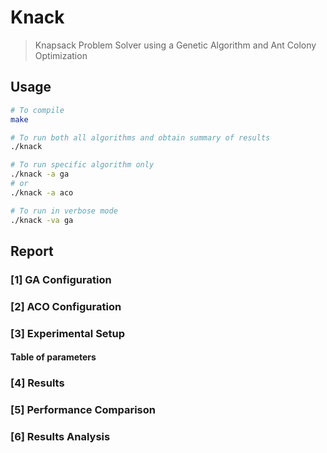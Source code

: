 # Knack
> Knapsack Problem Solver using a Genetic Algorithm and Ant Colony Optimization

<!-- <p align="center">
<img src="https://media.istockphoto.com/id/1269514456/vector/ants-marching-silhouette-vector-isolated-illustration-ant-line-banner.jpg?s=612x612&w=0&k=20&c=uixlnXU6zkzzPOa_uE1RukxUBTUPDlbV3vvx9JYGKxY=" style="filter: add"/>
</p> -->

## Usage

```bash
# To compile
make

# To run both all algorithms and obtain summary of results
./knack

# To run specific algorithm only
./knack -a ga
# or
./knack -a aco

# To run in verbose mode
./knack -va ga

```

## Report

### \[1] GA Configuration

### \[2] ACO Configuration

### \[3] Experimental Setup
#### Table of parameters

### \[4] Results
####

### \[5] Performance Comparison

### \[6] Results Analysis